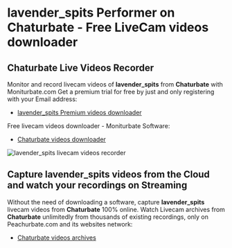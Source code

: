 # lavender_spits Performer on Chaturbate - Free LiveCam videos downloader

## Chaturbate Live Videos Recorder

Monitor and record livecam videos of **lavender_spits** from **Chaturbate** with Moniturbate.com
Get a premium trial for free by just and only registering with your Email address:
* [lavender_spits Premium videos downloader](https://moniturbate.com/request-demo-licence-key.html)

Free livecam videos downloader - Moniturbate Software:
* [Chaturbate videos downloader](https://moniturbate.com/moniturbate-download-software.html)

![lavender_spits livecam videos recorder](https://peachurnet.com/templates/moniturbate-software.png)


## Capture lavender_spits videos from the Cloud and watch your recordings on Streaming

Without the need of downloading a software, capture **lavender_spits** livecam videos from **Chaturbate** 100% online.
Watch Livecam archives from **Chaturbate** unlimitedly from thousands of existing recordings, only on Peachurbate.com and its websites network:
* [Chaturbate videos archives](https://peachurnet.com/)